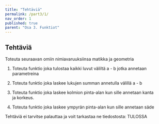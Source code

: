 ```yaml
---
title: "Tehtäviä"
permalink: /part3/1/
nav_order: 1
published: true
parent: "Osa 3. Funktiot"
---
```



## Tehtäviä

Toteuta seuraavan omiin nimiavaruuksiinsa matikka ja geometria


1. Toteuta funktio joka tulostaa kaikki luvut väliltä a - b jotka annetaan parametreina

2. Toteuta funktio joka laskee lukujen summan annetulla välillä a - b

3. Toteuta funktio joka laskee  kolmion pinta-alan kun sille annetaan kanta ja korkeus.

4. Toteuta funktio joka laskee  ympyrän pinta-alan kun sille annetaan säde



Tehtäviä ei tarvitse palauttaa ja voit tarkastaa ne tiedostosta:
TULOSSA

